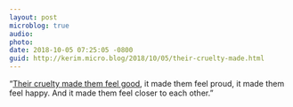 ```yaml
---
layout: post
microblog: true
audio: 
photo: 
date: 2018-10-05 07:25:05 -0800
guid: http://kerim.micro.blog/2018/10/05/their-cruelty-made.html
---
```

“[Their cruelty made them feel good](https://www.theatlantic.com/ideas/archive/2018/10/the-cruelty-is-the-point/572104/), it made them feel proud, it made them feel happy. And it made them feel closer to each other.”
